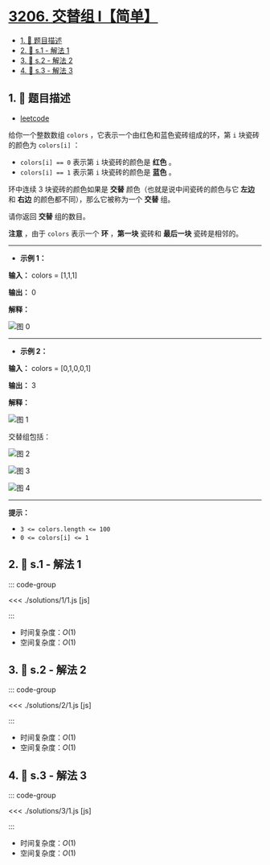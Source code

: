 # [3206. 交替组 I【简单】](https://github.com/tnotesjs/TNotes.leetcode/tree/main/notes/3206.%20%E4%BA%A4%E6%9B%BF%E7%BB%84%20I%E3%80%90%E7%AE%80%E5%8D%95%E3%80%91)

<!-- region:toc -->

- [1. 📝 题目描述](#1--题目描述)
- [2. 🎯 s.1 - 解法 1](#2--s1---解法-1)
- [3. 🎯 s.2 - 解法 2](#3--s2---解法-2)
- [4. 🎯 s.3 - 解法 3](#4--s3---解法-3)

<!-- endregion:toc -->

## 1. 📝 题目描述

- [leetcode](https://leetcode.cn/problems/alternating-groups-i/)

给你一个整数数组 `colors` ，它表示一个由红色和蓝色瓷砖组成的环，第 `i` 块瓷砖的颜色为 `colors[i]` ：

- `colors[i] == 0` 表示第 `i` 块瓷砖的颜色是 **红色** 。
- `colors[i] == 1` 表示第 `i` 块瓷砖的颜色是 **蓝色** 。

环中连续 3 块瓷砖的颜色如果是 **交替** 颜色（也就是说中间瓷砖的颜色与它 **左边** 和 **右边** 的颜色都不同），那么它被称为一个 **交替** 组。

请你返回 **交替** 组的数目。

**注意** ，由于 `colors` 表示一个 **环** ，**第一块** 瓷砖和 **最后一块** 瓷砖是相邻的。

---

- **示例 1：**

**输入：** colors = [1,1,1]

**输出：** 0

**解释：**

![图 0](https://cdn.jsdelivr.net/gh/tnotesjs/imgs@main/2025-09-29-12-17-50.png)

---

- **示例 2：**

**输入：** colors = [0,1,0,0,1]

**输出：** 3

**解释：**

![图 1](https://cdn.jsdelivr.net/gh/tnotesjs/imgs@main/2025-09-29-12-17-58.png)

交替组包括：

![图 2](https://cdn.jsdelivr.net/gh/tnotesjs/imgs@main/2025-09-29-12-18-03.png)

![图 3](https://cdn.jsdelivr.net/gh/tnotesjs/imgs@main/2025-09-29-12-18-12.png)

![图 4](https://cdn.jsdelivr.net/gh/tnotesjs/imgs@main/2025-09-29-12-18-18.png)

---

**提示：**

- `3 <= colors.length <= 100`
- `0 <= colors[i] <= 1`

## 2. 🎯 s.1 - 解法 1

::: code-group

<<< ./solutions/1/1.js [js]

:::

- 时间复杂度：$O(1)$
- 空间复杂度：$O(1)$

## 3. 🎯 s.2 - 解法 2

::: code-group

<<< ./solutions/2/1.js [js]

:::

- 时间复杂度：$O(1)$
- 空间复杂度：$O(1)$

## 4. 🎯 s.3 - 解法 3

::: code-group

<<< ./solutions/3/1.js [js]

:::

- 时间复杂度：$O(1)$
- 空间复杂度：$O(1)$
